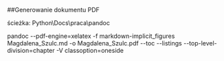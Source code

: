 
##Generowanie dokumentu PDF

ścieżka: Python\Docs\praca\pandoc

pandoc --pdf-engine=xelatex -f markdown-implicit_figures  Magdalena_Szulc.md -o Magdalena_Szulc.pdf  --toc --listings  --top-level-division=chapter -V classoption=oneside 